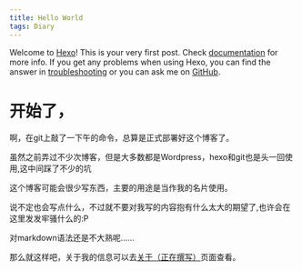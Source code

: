 ```yaml
---
title: Hello World
tags: Diary 
---
```

Welcome to [Hexo](https://hexo.io/)! This is your very first post. Check [documentation](https://hexo.io/docs/) for more info. If you get any problems when using Hexo, you can find the answer in [troubleshooting](https://hexo.io/docs/troubleshooting.html) or you can ask me on [GitHub](https://github.com/hexojs/hexo/issues).

# 开始了，

啊，在git上敲了一下午的命令，总算是正式部署好这个博客了。

虽然之前弄过不少次博客，但是大多数都是Wordpress，hexo和git也是头一回使用,这中间踩了不少的坑

这个博客可能会很少写东西，主要的用途是当作我的名片使用。  

说不定也会写点什么，不过就不要对我写的内容抱有什么太大的期望了,也许会在这里发发牢骚什么的:P

对markdown语法还是不大熟呢……

那么就这样吧，关于我的信息可以去[关于（正在撰写）](https://sh.4ic.moe/about)页面查看。
